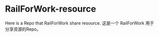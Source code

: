 # RailForWork-resource
Here is a Repo that RailForWork share resource.
这是一个 RailForWork 用于分享资源的Repo。
